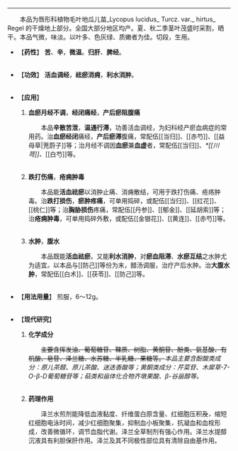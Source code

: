 ---
&emsp;&emsp;本品为唇形科植物毛叶地瓜儿苗_Lycopus lucidus_ Turcz. var._ hirtus_ Regel 的干燥地上部分。全国大部分地区均产。夏、秋二季茎叶茂盛时采割，晒干。本品气微，味淡。以叶多、色灰绿、质嫩者为佳。切段，生用。

- 【**药性**】
	**苦**、**辛**，**微温**。**归肝**、**脾经**。<br></br>

- 【**功效**】
	**活血调经**，**祛瘀消痈**，**利水消肿**。<br></br>

- 【**应用**】
	1. **血瘀月经不调**，**经闭痛经**，**产后瘀阻腹痛**
		
		&emsp;&emsp;本品**辛散苦泄**，**温通行滞**，功善活血调经，为妇科经产瘀血病症的常用药。治**血瘀经闭**痛经，**产后瘀滞**腹痛，常配伍[[当归]]、[[赤芍]]、[[益母草|茺蔚子]]等；治月经不调因**血瘀**兼**血虚**者，常配伍[[当归]]、<dfn>\*[[川芎]]、</dfn>[[白芍]]等。<br></br>
	
	2. **跌打伤痛**，**疮痈肿毒**
		
		&emsp;&emsp;本品能**活血祛瘀**以消肿止痛、消痈散结，可用于跌打伤痛、疮疡肿毒。治**跌打损伤**，**瘀肿疼痛**，可单用捣碎，或配伍[[当归]]、[[红花]]、[[桃仁]]等；治**胸胁损伤**疼痛，常配伍[[丹参]]、[[郁金]]、[[延胡索]]等；治**疮痈肿毒**，可单用捣碎外敷，或配伍[[金银花]]、[[黄连]]、[[赤芍]]等。<br></br>
	
	3. **水肿**，**腹水**
		
		&emsp;&emsp;本品既能**活血祛瘀**，又能**利水消肿**，对**瘀血阻滞**、**水瘀互结**之水肿尤为适宜<dfn>。</dfn>以本品与[[防己]]等份为末，醋汤调服，治疗产后水肿。治**大腹水肿**，常配伍[[白术]]、[[茯苓]]、[[防己]]等。<br></br>

- 【**用法用量**】
	煎服，6～12g。<br></br>

- 【**现代研究**】
	1. **化学成分**
		
		&emsp;&emsp;~~主要含挥发油、葡萄糖苷、鞣质、树脂、黄酮苷、酚类、氨基酸、有机酸、皂苷、泽兰糖、水苏糖、半乳糖、果糖等。~~<dfn>本品主要含酚酸类成分：原儿茶醛、原儿茶酸、迷迭香酸等；黄酮类成分：芹菜苷、木犀草-$7$-$O$-$\beta$-$D$葡萄糖苷等；萜类和甾体化合物齐墩果酸、$\beta$-谷甾醇等。</dfn><br></br>
	
	2. **药理作用**
		
		&emsp;&emsp;泽兰水煎剂能降低血液黏度、纤维蛋白原含量、红细胞压积~~及~~<dfn>，</dfn>缩短红细胞电泳时间<dfn>，</dfn>减少红细胞聚集<dfn>，</dfn>抑制血小板聚集<dfn>，</dfn>抗凝血和血栓形成<dfn>，</dfn>改善微循环<dfn>，</dfn>调节血脂代谢。泽兰全草制剂有强心作用。泽兰水提醇沉液具有利胆保肝作用。泽兰及其不同极性部位具有清除自由基作用。